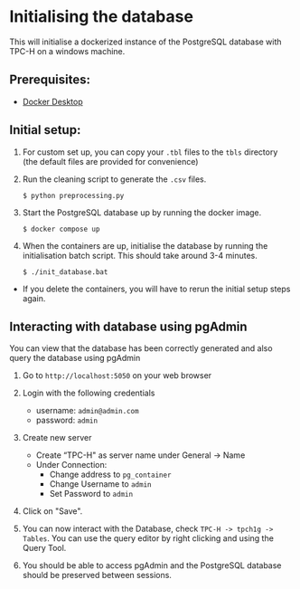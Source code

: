 # Initialising the database

This will initialise a dockerized instance of the PostgreSQL database with TPC-H on a windows machine.

## Prerequisites:

-   [Docker Desktop](https://docs.docker.com/desktop/install/windows-install/)

## Initial setup:

1.  For custom set up, you can copy your `.tbl` files to the `tbls` directory (the default files are provided for convenience)
   
2.  Run the cleaning script to generate the `.csv` files.

    ```
    $ python preprocessing.py
    ```

3.  Start the PostgreSQL database up by running the docker image.

    ```
    $ docker compose up
    ```

4.  When the containers are up, initialise the database by running the initialisation batch script. This should take around 3-4 minutes.

    ```
    $ ./init_database.bat
    ```

-   If you delete the containers, you will have to rerun the initial setup steps again.

## Interacting with database using pgAdmin

You can view that the database has been correctly generated and also query the database using pgAdmin

1. Go to `http://localhost:5050` on your web browser
1. Login with the following credentials

    - username: `admin@admin.com`
    - password: `admin`

1. Create new server
    - Create “TPC-H" as server name under General -> Name
    - Under Connection:
        - Change address to `pg_container`
        - Change Username to `admin`
        - Set Password to `admin`
1. Click on "Save".
1. You can now interact with the Database, check `TPC-H -> tpch1g -> Tables`. You can use the query editor by right clicking and using the Query Tool.
1. You should be able to access pgAdmin and the PostgreSQL database should be preserved between sessions.
